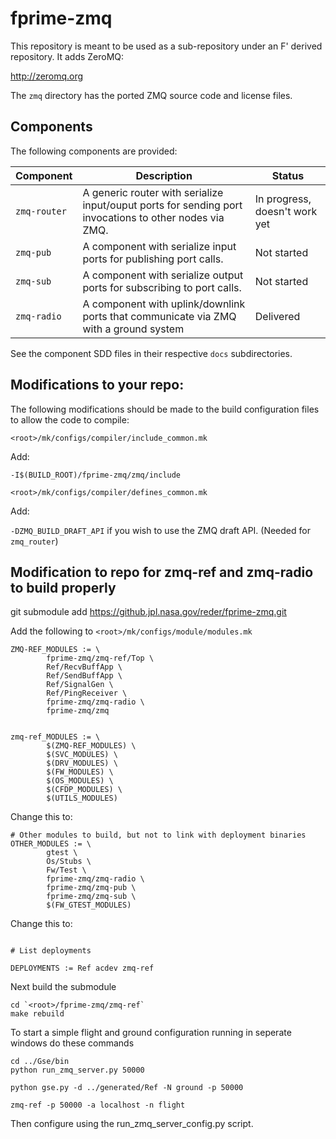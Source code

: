 # fprime-zmq

This repository is meant to be used as a sub-repository under an F' derived repository. It adds ZeroMQ:

http://zeromq.org

The `zmq` directory has the ported ZMQ source code and license files.

## Components

The following components are provided:

|Component|Description|Status|
|---|---|---|
|`zmq-router`|A generic router with serialize input/ouput ports for sending port invocations to other nodes via ZMQ.|In progress, doesn't work yet|
|`zmq-pub`|A component with serialize input ports for publishing port calls.|Not started|
|`zmq-sub`|A component with serialize output ports for subscribing to port calls.|Not started|
|`zmq-radio`|A component with uplink/downlink ports that communicate via ZMQ with a ground system|Delivered|

See the component SDD files in their respective `docs` subdirectories.

## Modifications to your repo:

The following modifications should be made to the build configuration files to allow the code to compile:

`<root>/mk/configs/compiler/include_common.mk`

Add:

`-I$(BUILD_ROOT)/fprime-zmq/zmq/include`

`<root>/mk/configs/compiler/defines_common.mk`

Add:

`-DZMQ_BUILD_DRAFT_API` if you wish to use the ZMQ draft API. (Needed for `zmq_router`)


## Modification to repo for zmq-ref and zmq-radio to build properly

git submodule add https://github.jpl.nasa.gov/reder/fprime-zmq.git

Add the following to `<root>/mk/configs/module/modules.mk`

````
ZMQ-REF_MODULES := \
        fprime-zmq/zmq-ref/Top \
        Ref/RecvBuffApp \
        Ref/SendBuffApp \
        Ref/SignalGen \
        Ref/PingReceiver \
        fprime-zmq/zmq-radio \
        fprime-zmq/zmq


zmq-ref_MODULES := \
        $(ZMQ-REF_MODULES) \
        $(SVC_MODULES) \
        $(DRV_MODULES) \
        $(FW_MODULES) \
        $(OS_MODULES) \
        $(CFDP_MODULES) \
        $(UTILS_MODULES)
````

Change this to:

````
# Other modules to build, but not to link with deployment binaries
OTHER_MODULES := \
        gtest \
        Os/Stubs \
        Fw/Test \
        fprime-zmq/zmq-radio \
        fprime-zmq/zmq-pub \
        fprime-zmq/zmq-sub \
        $(FW_GTEST_MODULES)
````

Change this to:

````

# List deployments

DEPLOYMENTS := Ref acdev zmq-ref

````

Next build the submodule

````
cd `<root>/fprime-zmq/zmq-ref`
make rebuild
````

To start a simple flight and ground configuration running in seperate windows do these commands

````
cd ../Gse/bin
python run_zmq_server.py 50000
````

````
python gse.py -d ../generated/Ref -N ground -p 50000
````

````
zmq-ref -p 50000 -a localhost -n flight
````

Then configure using the run_zmq_server_config.py script.









